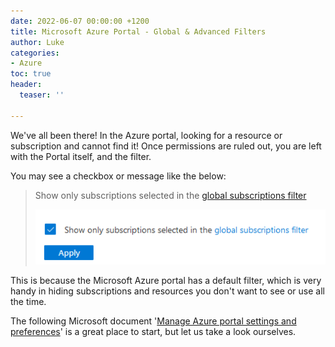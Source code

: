 ```yaml
---
date: 2022-06-07 00:00:00 +1200
title: Microsoft Azure Portal - Global & Advanced Filters
author: Luke
categories:
- Azure
toc: true
header:
  teaser: ''

---
```

We've all been there! In the Azure portal, looking for a resource or subscription and cannot find it! Once permissions are ruled out, you are left with the Portal itself, and the filter.

You may see a checkbox or message like the below:

> Show only subscriptions selected in the [global subscriptions filter](https://portal.azure.com/#settings/directory "Portal settings | Directories + subscriptions")
>
> ![Show only subscriptions selected in the global subscriptions filter](/uploads/azureportal_globalfilter.png "Show only subscriptions selected in the global subscriptions filter")

This is because the Microsoft Azure portal has a default filter, which is very handy in hiding subscriptions and resources you don't want to see or use all the time.

The following Microsoft document '[Manage Azure portal settings and preferences](https://docs.microsoft.com/en-us/azure/azure-portal/set-preferences?WT.mc_id=AZ-MVP-5004796 "Manage Azure portal settings and preferences")' is a great place to start, but let us take a look ourselves.